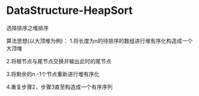 # DataStructure-HeapSort
选择排序之堆排序

算法思想(以大顶堆为例)：
1.将长度为n的待排序的数组进行堆有序化构造成一个大顶堆
 
2.将根节点与尾节点交换并输出此时的尾节点
 
3.将剩余的n -1个节点重新进行堆有序化
 
4.重复步骤2，步骤3直至构造成一个有序序列
